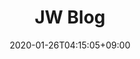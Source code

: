---
title: JW Blog
date: "2020-01-26T04:15:05+09:00"
description: Hugo zzo, zdoc theme documentation home page
draft: false

# landing:
#   - type: typewriter
#     methods:
#       - typeString: Hello world!
#       - pauseFor: 2500
#       - deleteAll: true
#       - typeString: Strings can be removed
#       - pauseFor: 2500
#       - deleteChars: 7
#       - typeString: <strong>altered!</strong>
#       - pauseFor: 2500
#     options:
#       loop: true
#       autoStart: false
#     height: 190
#     paddingX: 50
#     align: center
#     fontSize: 44
#     fontColor: yellow
    
landing:
  # buttons:
  # - color: null
  #   link: posts
  #   text: View Posts
  # height: 500
  image: favicon/logo_small.png
  spaceBetweenTitleText: 5
  text:
  - Yonsei University
  textColor: null
  title:
  - Jiwoo Son
  titleColor: null

sections:
- bgcolor: '#ffbf00'
  body:
    color: white
    description:
      저는 **통계학**과 **심리학**에 관심있는 대학원생입니다. <br> <br>
      *Activity* <br>
      **2022.07~2022.08** | KT 인턴 (컨버전스연구소 AI Edu Tech Project S-TF) <br>
      **2022.03~NOW** | BK21 데이터사이언스연구소 <br>
      **2021.09~NOW** | DM(Data Mining) Lab (김현중 교수님) <br>
      **2021.09~NOW** | **연세대 통계데이터사이언스학과(대학원)** <br>
      **2020.03~2021.08** | 연세대학교 통계학회 ESC 학술부 및 총무 <br>
      **2019.03~2019.12** | 통계청 대학생 기자단 <br>
      **2017.03~2019.02** | 대한민국 공군 / RAPCON Radar Approach Control <br>
      **2016.09~2016.12** | 성격사회심리학 연구실 RA (서은국 교수님) <br>
      **2016.03~2016.09** | 멋쟁이사자처럼 4기 <br>
      **2015.03~2017.08** | KSCY 한국청소년학술대회 인문계열 컨퍼런스 총괄 및 헤드 퍼실리테이터 <br>
      **2015.06~2015.11** | 심리학 학술모임장 / 연세대 심리학 학술소모임 Psy-World 설립 및 운영 <br>
      **2013.03~2014.02** | 심리학 동아리장 / 하나고 LIOM Look Into Our Minds 운영 <br> <br>
      *Awards* <br>
      **2023.06** | 한국데이터마이닝학회 SAS학생논문경진대회 우수상 <br>
      **2023.02** | 연세대학교 빅데이터분석 경진대회 최우수상 <br>
      **2021.12** | 연세대학교 빅데이터분석 경진대회 우수상 <br>
      **2021.01** | NH투자증권 Y&Z 투자자 프로파일링 시각화 경진대회 입선상 (공동 5위) <br>
      **2015.12** | 연세대학교 Freshman Seminar 창업 101 최우수상 <br>
    image: images/section/brain3.png
    imagePosition: left
    subtitle: Who am I?
    subtitlePosition: left
  description: 간단자기소개 
  header:
    color: '#fff' 
    fontSize: 32
    hlcolor: '#8bc34a'
    title: Intro
    width: 140
  type: normal
  
- bgcolor: '#5a8734'
  cards:
  - button:
      bgcolor: '#ffbf00'
      color: white
      link: https://blog.naver.com/bungaedm
      name: Link
      size: large
      target: _blank
    color: white
    # description: 네이버 블로그
    image: images/section/naver.png
    subtitle: Naver Blog
    subtitlePosition: center
  - button:
      bgcolor: '#ffbf00'
      color: white
      link: https://www.instagram.com/5on_jiwoo
      name: Link
      size: large
      target: _blank
    color: white
    # description: 인스타그램
    image: images/section/instagram.png
    subtitle: Instagram
    subtitlePosition: center
  - button:
      bgcolor: '#ffbf00'
      color: white
      link: https://www.facebook.com/jiwoo.son.50/
      name: Link  
      size: large
      target: _blank
    color: white
    # description: 페이스북 
    image: images/section/facebook.png
    subtitle: Facebook
    subtitlePosition: center
  # description: Lorem ipsum dolor sit amet, consectetur adipiscing elit. Fusce id eleifend
  #   erat. Integer eget mattis augue. Suspendisse semper laoreet tortor sed convallis.
  #   Nulla ac euismod lorem
  header:
    color: '#fff'
    fontSize: 32
    hlcolor: '#8bc34a'
    title: Profile
    width: 200
  type: card
  
- bgcolor: '#ffbf00'
  body:
    description:
      1. [행복지수 예측](/posts/project/202005_happiness_index/)
      
      2. [수소차 충전소 입지 추천](/posts/project/202006_hydrogen_car/)
      
      3. [NS Shop+ 홈쇼핑 매출 예측](/posts/project/202009_nsshop_bigcontest/) (BigContest 챔피언스리그)
      
      4. [NH투자증권 Y&Z세대 투자자 프로파일링](/posts/project/202011_nh_yz/) (Dacon)
      
      5. [아파트 경매가격 예측](/posts/project/202105_apartment_auction/)
      
      6. [빅맥과 노동가치](/posts/project/202105_bigmac/)
      
      7. [수질오염총량관리제 시행에 대한 지역주민 인식 분석](/posts/project/202105_waterpollution/)
      
      8. [택배회사직원 지각시간](/posts/project/202106_delivery_lateness/)
      
      9. [큰돌고래 상호작용 네트워크분석](/posts/project/202112_dolphin_network/)
      
      10. [아파트 경매가격 예측2](/posts/project/202112_apartment_auction2/)
      
      11. [효돌 사용자 군집화](/posts/project/202112_hyodol/) (2021 연세빅데이터분석경진대회)
      
      12. [신용카드 사기거래 탐지](/posts/project/202207_credit_fraud/) (Dacon)
      
      13. [AI Edu 맞춤형 학습법 제공 모델](/posts/project/202207_kt_internship/) (KT)
      
      14. [20대 금융사각지대 완화 신용평가모형 개선안](/posts/project/202212_credit_scoring/) (2022 연세빅데이터분석경진대회)
      
    image: images/section/keyboard.png
    imagePosition: left
    # subtitle: Projects
    # subtitlePosition: left
    #color: white
  description: null
  header:
    color: '#fff'
    fontSize: 32
    hlcolor: '#8bc34a'
    title: Projects
    width: 170
  type: normal
  
- bgcolor: '#5a8734'
  cards:
  - cards:
    color: white
    image: images/section/r.png
    subtitle: R
  - cards:
    color: white
    image: images/section/python.png
    subtitle: Python
  - cards:
    color: white
    image: images/section/sql.png
    subtitle: SQL
  - cards:
    color: white
    image: images/section/tableau.jpg
    subtitle: Tableau
  - cards:
    color: white
    image: images/section/spss.png
    subtitle: SPSS        
  header:
    color: '#fff'
    fontSize: 32
    hlcolor: '#8bc34a'
    title: Language Available
    width: 350
  type: card

footer:
  contents:
    align: left
    applySinglePageCss: false
    markdown: |
      ## Jiwoo Son
      Copyright © 2023. All rights reserved.
  # sections:
  # - links:
  #   - link: https://gohugo.io/
  #     title: Docs
  #   - link: https://gohugo.io/
  #     title: Learn
  #   - link: https://gohugo.io/
  #     title: Showcase
  #   - link: https://gohugo.io/
  #     title: Blog
  #   title: General
  # - links:
  #   - link: https://gohugo.io/
  #     title: GitHub
  #   - link: https://gohugo.io/
  #     title: Releases
  #   - link: https://gohugo.io/
  #     title: Spectrum
  #   - link: https://gohugo.io/
  #     title: Telemetry
  #   title: resources
  # - links:
  #   - link: https://gohugo.io/
  #     title: GitHub
  #   - link: https://gohugo.io/
  #     title: Releases
  #   - link: https://gohugo.io/
  #     title: Spectrum
  #   - link: https://gohugo.io/
  #     title: Telemetry
  #   title: Features
  
--- 